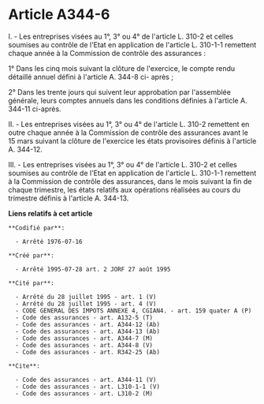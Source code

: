 # Article A344-6

I. - Les entreprises visées au 1°, 3° ou 4° de l'article L. 310-2 et celles soumises au contrôle de l'Etat en application de
l'article L. 310-1-1 remettent chaque année à la Commission de contrôle des assurances :

1° Dans les cinq mois suivant la clôture de l'exercice, le compte rendu détaillé annuel défini à l'article A. 344-8 ci-
après ;

2° Dans les trente jours qui suivent leur approbation par l'assemblée générale, leurs comptes annuels dans les conditions
définies à l'article A. 344-11 ci-après.

II. - Les entreprises visées au 1°, 3° ou 4° de l'article L. 310-2 remettent en outre chaque année à la Commission de
contrôle des assurances avant le 15 mars suivant la clôture de l'exercice les états provisoires définis à l'article A.
344-12.

III. - Les entreprises visées au 1°, 3° ou 4° de l'article L. 310-2 et celles soumises au contrôle de l'Etat en application
de l'article L. 310-1-1 remettent à la Commission de contrôle des assurances, dans le mois suivant la fin de chaque
trimestre, les états relatifs aux opérations réalisées au cours du trimestre définis à l'article A. 344-13.

**Liens relatifs à cet article**

	**Codifié par**:

	  - Arrêté 1976-07-16

	**Créé par**:

	  - Arrêté 1995-07-28 art. 2 JORF 27 août 1995

	**Cité par**:

	  - Arrêté du 28 juillet 1995 - art. 1 (V)
	  - Arrêté du 28 juillet 1995 - art. 4 (V)
	  - CODE GENERAL DES IMPOTS ANNEXE 4, CGIAN4. - art. 159 quater A (P)
	  - Code des assurances - art. A132-5 (T)
	  - Code des assurances - art. A344-12 (Ab)
	  - Code des assurances - art. A344-13 (Ab)
	  - Code des assurances - art. A344-7 (M)
	  - Code des assurances - art. A344-8 (V)
	  - Code des assurances - art. R342-25 (Ab)

	**Cite**:

	  - Code des assurances - art. A344-11 (V)
	  - Code des assurances - art. L310-1-1 (V)
	  - Code des assurances - art. L310-2 (M)
